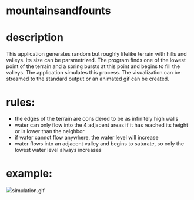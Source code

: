 # mountainsandfounts

# description

This application generates random but roughly lifelike terrain with hills and valleys. Its size can be parametrized.
The program finds one of the lowest point of the terrain and a spring bursts at this point and begins to fill the valleys.
The application simulates this process. The visualization can be streamed to the standard output or an animated gif can be created.

# rules:

- the edges of the terrain are considered to be as infinitely high walls
- water can only flow into the 4 adjacent areas if it has reached its height or is lower than the neighbor
- if water cannot flow anywhere, the water level will increase
- water flows into an adjacent valley and begins to saturate, so only the lowest water level always increases

# example:
![](C:\JAVAPROG\progmasters\mountainsandfounts\simulation.gif)simulation.gif
